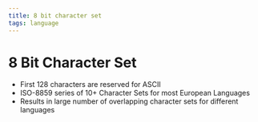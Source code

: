 ```yaml
---
title: 8 bit character set
tags: language
---
```


# 8 Bit Character Set
- First 128 characters are reserved for ASCII
- ISO-8859 series of 10+ Character Sets for most European Languages
- Results in large number of overlapping character sets for different languages






